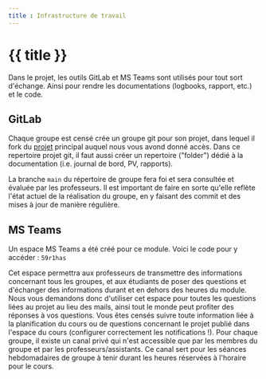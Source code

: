 ```yaml
---
title : Infrastructure de travail
---
```


# {{ title }}

Dans le projet, les outils GitLab et MS Teams sont utilisés pour tout sort d'échange. Ainsi pour rendre
les documentations (logbooks, rapport, etc.) et le code.

## GitLab
Chaque groupe est censé crée un groupe git pour son projet, dans lequel il fork du [projet](https://gitlab.forge.hefr.ch/samuel.fringeli/spoton-students) principal auquel nous vous avond donné accès. Dans ce repertoire projet git,  il faut aussi créer un repertoire ("folder") dédié à la documentation (i.e. journal de bord, PV, rapports).


La branche `main` du répertoire de groupe fera foi et sera consultée et évaluée par les professeurs. Il est
important de faire en sorte qu'elle reflète l'état actuel de la réalisation du groupe, en y faisant des commit
et des mises à jour de manière régulière.

## MS Teams

Un espace MS Teams a été créé pour ce module. Voici le code pour y accéder : `59r1has`

Cet espace permettra aux professeurs de transmettre des informations concernant tous les groupes, et
aux étudiants de poser des questions et d'échanger des informations durant et en dehors des heures du
module. Nous vous demandons donc d'utiliser cet espace pour toutes les questions liées au projet au lieu
des mails, ainsi tout le monde peut profiter des réponses à vos questions. Vous êtes censés suivre toute
information liée à la planification du cours ou de questions concernant le projet publié dans l'espace du
cours (configurer correctement les notifications !). Pour chaque groupe, il existe un canal privé qui n'est
accessible que par les membres du groupe et par les professeurs/assistants. Ce canal sert pour les séances
hebdomadaires de groupe à tenir durant les heures réservées à l'horaire pour le cours.